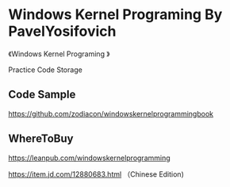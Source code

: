# Windows Kernel Programing By PavelYosifovich

《Windows Kernel Programing 》

Practice Code Storage

## Code Sample

https://github.com/zodiacon/windowskernelprogrammingbook

## WhereToBuy

https://leanpub.com/windowskernelprogramming

https://item.jd.com/12880683.html （Chinese Edition)


